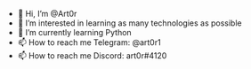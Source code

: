 - 👋 Hi, I’m @Art0r
- 👀 I’m interested in learning as many technologies as possible
- 🌱 I’m currently learning Python
- 📫 How to reach me Telegram: @art0r1
- 📫 How to reach me Discord: art0r#4120

<!---
Art0r/Art0r is a ✨ special ✨ repository because its `README.md` (this file) appears on your GitHub profile.
You can click the Preview link to take a look at your changes.
--->
